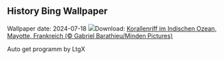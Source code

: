 ## History Bing Wallpaper
Wallpaper date: 2024-07-18
![](https://www.bing.com/th?id=OHR.MayotteCoral_DE-DE6359801272_UHD.jpg&w=1000)Download: [Korallenriff im Indischen Ozean, Mayotte, Frankreich (© Gabriel Barathieu/Minden Pictures)](https://www.bing.com/th?id=OHR.MayotteCoral_DE-DE6359801272_UHD.jpg)

Auto get programm by LtgX
